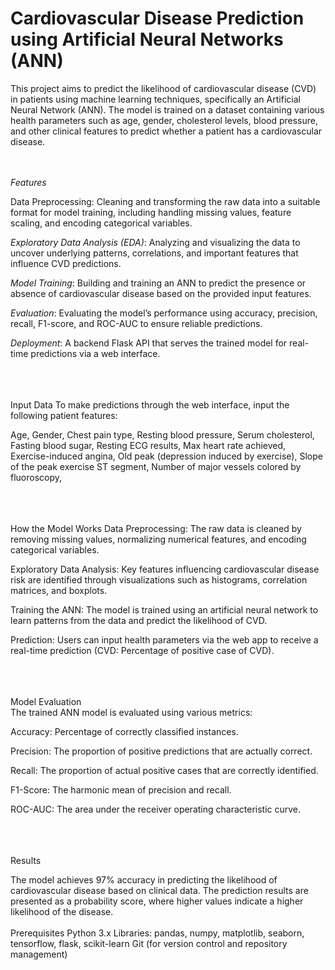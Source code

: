 # Cardiovascular Disease Prediction using Artificial Neural Networks (ANN)
This project aims to predict the likelihood of cardiovascular disease (CVD) in patients using machine learning techniques, specifically an Artificial Neural Network (ANN). The model is trained on a dataset containing various health parameters such as age, gender, cholesterol levels, blood pressure, and other clinical features to predict whether a patient has a cardiovascular disease.<br><br><br>

*Features*<br>

Data Preprocessing: Cleaning and transforming the raw data into a suitable format for model training, including handling missing values, feature scaling, and encoding categorical variables.

*Exploratory Data Analysis (EDA)*: Analyzing and visualizing the data to uncover underlying patterns, correlations, and important features that influence CVD predictions.

*Model Training*: Building and training an ANN to predict the presence or absence of cardiovascular disease based on the provided input features.

*Evaluation*: Evaluating the model’s performance using accuracy, precision, recall, F1-score, and ROC-AUC to ensure reliable predictions.

*Deployment*: A backend Flask API that serves the trained model for real-time predictions via a web interface.

<br><br><br>
Input Data
To make predictions through the web interface, input the following patient features:

Age,
Gender,
Chest pain type,
Resting blood pressure,
Serum cholesterol,
Fasting blood sugar,
Resting ECG results,
Max heart rate achieved,
Exercise-induced angina,
Old peak (depression induced by exercise),
Slope of the peak exercise ST segment,
Number of major vessels colored by fluoroscopy,

<br><br><br>
How the Model Works
Data Preprocessing: The raw data is cleaned by removing missing values, normalizing numerical features, and encoding categorical variables.

Exploratory Data Analysis: Key features influencing cardiovascular disease risk are identified through visualizations such as histograms, correlation matrices, and boxplots.

Training the ANN: The model is trained using an artificial neural network to learn patterns from the data and predict the likelihood of CVD.

Prediction: Users can input health parameters via the web app to receive a real-time prediction (CVD: Percentage of positive case of CVD).

<br><br><br>
Model Evaluation<br>
The trained ANN model is evaluated using various metrics:

Accuracy: Percentage of correctly classified instances.

Precision: The proportion of positive predictions that are actually correct.

Recall: The proportion of actual positive cases that are correctly identified.

F1-Score: The harmonic mean of precision and recall.

ROC-AUC: The area under the receiver operating characteristic curve.

<br><br><br>
Results

The model achieves 97% accuracy in predicting the likelihood of cardiovascular disease based on clinical data. The prediction results are presented as a probability score, where higher values indicate a higher likelihood of the disease.
<br><br>
Prerequisites
Python 3.x
Libraries: pandas, numpy, matplotlib, seaborn, tensorflow, flask, scikit-learn
Git (for version control and repository management)
